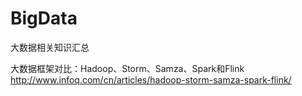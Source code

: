 # BigData
大数据相关知识汇总

大数据框架对比：Hadoop、Storm、Samza、Spark和Flink
http://www.infoq.com/cn/articles/hadoop-storm-samza-spark-flink/


